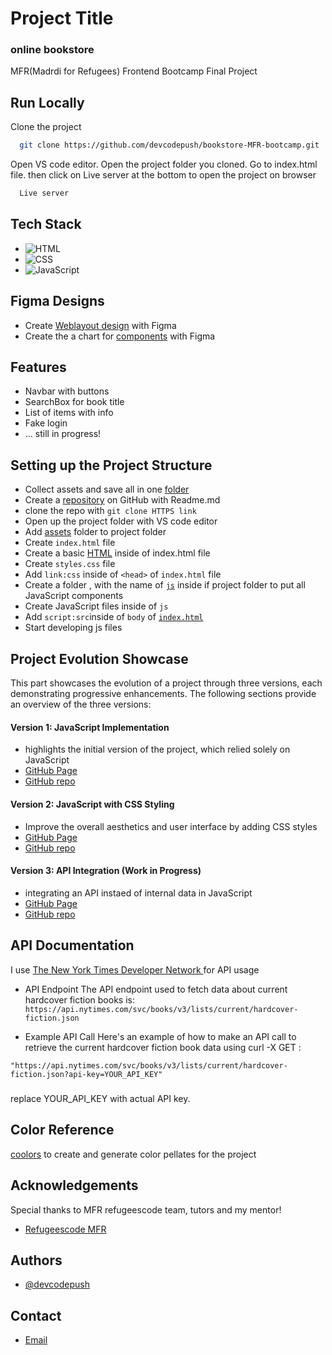 
# Project Title
### online bookstore

MFR(Madrdi for Refugees) Frontend Bootcamp Final Project


## Run Locally

Clone the project

```bash
  git clone https://github.com/devcodepush/bookstore-MFR-bootcamp.git
```

Open VS code editor. Open the project folder you cloned. Go to index.html file. then click on Live server at the bottom to open the project on browser

```bash
  Live server
```


## Tech Stack

- ![HTML](https://img.shields.io/badge/HTML5-E34F26?style=for-the-badge&logo=html5&logoColor=white) 
- ![CSS](https://img.shields.io/badge/CSS-239120?&style=for-the-badge&logo=css3&logoColor=white) 
- ![JavaScript](https://img.shields.io/badge/JavaScript-F7DF1E?style=for-the-badge&logo=javascript&logoColor=black) 

## Figma Designs

- Create [Weblayout design](https://www.figma.com/file/tZt0zE7pmfKF2jUn4o0oW1/RC-Final-Project?type=whiteboard&node-id=0-1&t=aA5uLprkWRQCIwug-0) with Figma
- Create the a chart for [components](https://www.figma.com/file/pNgMJ0NINW4eeIlVoew1AC/Components?type=whiteboard&node-id=0-1&t=90TxsaWUOre58ghN-0) with Figma
## Features

- Navbar with buttons
- SearchBox for book title
- List of items with info
- Fake login
- ... still in progress!


## Setting up the Project Structure

- Collect assets and save all in one [folder](https://github.com/devcodepush/bookstore-MFR-bootcamp/tree/main/assets)
- Create a [repository](https://github.com/devcodepush/bookstore-MFR-bootcamp) on GitHub with Readme.md 
- clone the repo with `git clone HTTPS link`
- Open up the project folder with VS code editor
- Add [assets](https://github.com/devcodepush/bookstore-MFR-bootcamp/tree/main/assets) folder to project folder
- Create `index.html` file
- Create a basic [HTML](https://raw.githubusercontent.com/devcodepush/bookstore-MFR-bootcamp/main/index.html) inside of index.html file
- Create `styles.css` file
- Add `link:css` inside of `<head>` of `index.html` file
- Create a folder , with the name of [`js`](https://github.com/devcodepush/bookstore-MFR-bootcamp/tree/main/js) inside if project folder to put all JavaScript components 
- Create JavaScript files inside of `js`
- Add `script:src`inside of `body` of [`index.html`](https://github.com/devcodepush/bookstore-MFR-bootcamp/blob/main/index.html)
- Start developing js files 



## Project Evolution Showcase

This part showcases the evolution of a project through three versions, each demonstrating progressive enhancements. The following sections provide an overview of the three versions:

#### Version 1: JavaScript Implementation
- highlights the initial version of the project, which relied solely on JavaScript
- [GitHub Page](https://devcodepush.github.io/bookstore-stepOne-JavaScript/)
- [GitHub repo](https://github.com/devcodepush/bookstore-stepOne-JavaScript)

#### Version 2: JavaScript with CSS Styling
- Improve the overall aesthetics and user interface by adding CSS styles
- [GitHub Page](https://devcodepush.github.io/bookstore-MFR-bootcamp/)
- [GitHub repo](https://github.com/devcodepush/bookstore-MFR-bootcamp)

#### Version 3: API Integration (Work in Progress)
- integrating an API instaed of internal data in JavaScript
- [GitHub Page](https://devcodepush.github.io/bookstore-with-API/)
- [GitHub repo](https://github.com/devcodepush/bookstore-with-API)




## API Documentation

I use [The New York Times Developer Network
](https://developer.nytimes.com/) for API usage

- API Endpoint
The API endpoint used to fetch data about current hardcover fiction books is:
`https://api.nytimes.com/svc/books/v3/lists/current/hardcover-fiction.json`

- Example API Call
Here's an example of how to make an API call to retrieve the current hardcover fiction book data using curl -X GET :

`"https://api.nytimes.com/svc/books/v3/lists/current/hardcover-fiction.json?api-key=YOUR_API_KEY"`

#####
replace YOUR_API_KEY with  actual API key.




## Color Reference

[coolors](https://coolors.co/)
to create and generate color pellates for the project

## Acknowledgements

Special thanks to MFR refugeescode team, tutors and my mentor! 

- [Refugeescode MFR](https://refugeescode.org/)






## Authors

- [@devcodepush](https://github.com/devcodepush)

## Contact
- [Email](getintouchwithmedn@gmail.com)



